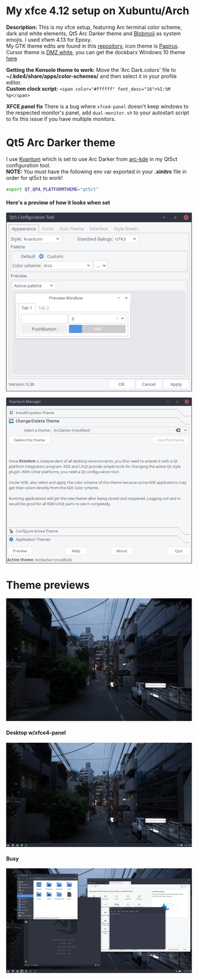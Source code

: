 # My xfce 4.12 setup on Xubuntu/Arch

**Description:** This is my xfce setup, featuring Arc terminal color scheme, dark and white elements, Qt5 Arc Darker theme and [Blobmoji](https://github.com/C1710/blobmoji) as system emojis. I used xfwm 4.13 for Epoxy. <br />
My GTK theme edits are found in this [repository](https://github.com/Vixtron/Arc-Darker-FixedBorder), icon theme is [Papirus](https://github.com/Vixtron/Papirus). <br />
Cursor theme is [DMZ white](https://www.gnome-look.org/p/999970/), you can get the dockbarx Windows 10 theme [here](https://github.com/Xseba360/DockBarX-Windows10)
<br />

**Getting the Konsole theme to work:** Move the 'Arc Dark.colors' file to **~/.kde4/share/apps/color-schemes/** and then select it in your profile editor.
<br />
**Custom clock script:** `<span color="#ffffff" font_desc="16">%I:%M %p</span>` <br />

**XFCE panel fix** There is a bug where `xfce4-panel` doesn't keep windows to the respected monitor's panel, add `dual-monitor.sh` to your autostart script to fix this issue if you have multiple monitors.

# Qt5 Arc Darker theme
I use [Kvantum](https://github.com/tsujan/Kvantum) which is set to use Arc Darker from [arc-kde](https://github.com/PapirusDevelopmentTeam/arc-kde) in my Qt5ct configuration tool.<br />
**NOTE:** You must have the following env var exported in your **.xinitrc** file in order for qt5ct to work!
```bash
export QT_QPA_PLATFORMTHEME="qt5ct"
```
#### Here's a preview of how it looks when set
![img4](https://github.com/Vixtron/xfce/blob/master/images/qt5ct.png)

![img5](https://github.com/Vixtron/xfce/blob/master/images/kvantum.png)

# Theme previews
![img1](https://github.com/Vixtron/xfce/blob/master/images/wallpaper.jpg)

#### Desktop w/xfce4-panel
![img2](https://github.com/Vixtron/xfce/blob/master/images/panel.png)

#### Busy
![img3](https://github.com/Vixtron/xfce/blob/master/images/busy.png)

